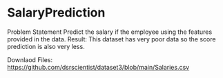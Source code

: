 # SalaryPrediction
Problem Statement
Predict the salary if the employee using the features provided in the data. 
Result:
This dataset has very poor data so the score prediction is also very less.

Downlaod Files:
https://github.com/dsrscientist/dataset3/blob/main/Salaries.csv
